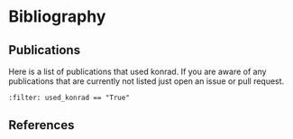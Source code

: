 # Bibliography

## Publications

Here is a list of publications that used konrad. If you are aware of any
publications that are currently not listed just open an issue or pull request.

```{bibliography}
:filter: used_konrad == "True"
```

## References

```{bibliography}
```
